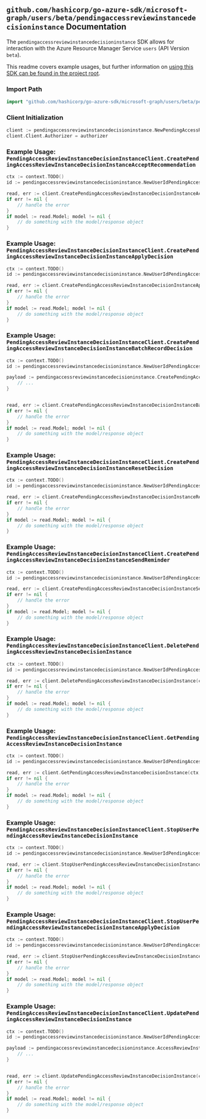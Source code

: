
## `github.com/hashicorp/go-azure-sdk/microsoft-graph/users/beta/pendingaccessreviewinstancedecisioninstance` Documentation

The `pendingaccessreviewinstancedecisioninstance` SDK allows for interaction with the Azure Resource Manager Service `users` (API Version `beta`).

This readme covers example usages, but further information on [using this SDK can be found in the project root](https://github.com/hashicorp/go-azure-sdk/tree/main/docs).

### Import Path

```go
import "github.com/hashicorp/go-azure-sdk/microsoft-graph/users/beta/pendingaccessreviewinstancedecisioninstance"
```


### Client Initialization

```go
client := pendingaccessreviewinstancedecisioninstance.NewPendingAccessReviewInstanceDecisionInstanceClientWithBaseURI("https://management.azure.com")
client.Client.Authorizer = authorizer
```


### Example Usage: `PendingAccessReviewInstanceDecisionInstanceClient.CreatePendingAccessReviewInstanceDecisionInstanceAcceptRecommendation`

```go
ctx := context.TODO()
id := pendingaccessreviewinstancedecisioninstance.NewUserIdPendingAccessReviewInstanceIdDecisionID("userIdValue", "accessReviewInstanceIdValue", "accessReviewInstanceDecisionItemIdValue")

read, err := client.CreatePendingAccessReviewInstanceDecisionInstanceAcceptRecommendation(ctx, id)
if err != nil {
	// handle the error
}
if model := read.Model; model != nil {
	// do something with the model/response object
}
```


### Example Usage: `PendingAccessReviewInstanceDecisionInstanceClient.CreatePendingAccessReviewInstanceDecisionInstanceApplyDecision`

```go
ctx := context.TODO()
id := pendingaccessreviewinstancedecisioninstance.NewUserIdPendingAccessReviewInstanceIdDecisionID("userIdValue", "accessReviewInstanceIdValue", "accessReviewInstanceDecisionItemIdValue")

read, err := client.CreatePendingAccessReviewInstanceDecisionInstanceApplyDecision(ctx, id)
if err != nil {
	// handle the error
}
if model := read.Model; model != nil {
	// do something with the model/response object
}
```


### Example Usage: `PendingAccessReviewInstanceDecisionInstanceClient.CreatePendingAccessReviewInstanceDecisionInstanceBatchRecordDecision`

```go
ctx := context.TODO()
id := pendingaccessreviewinstancedecisioninstance.NewUserIdPendingAccessReviewInstanceIdDecisionID("userIdValue", "accessReviewInstanceIdValue", "accessReviewInstanceDecisionItemIdValue")

payload := pendingaccessreviewinstancedecisioninstance.CreatePendingAccessReviewInstanceDecisionInstanceBatchRecordDecisionRequest{
	// ...
}


read, err := client.CreatePendingAccessReviewInstanceDecisionInstanceBatchRecordDecision(ctx, id, payload)
if err != nil {
	// handle the error
}
if model := read.Model; model != nil {
	// do something with the model/response object
}
```


### Example Usage: `PendingAccessReviewInstanceDecisionInstanceClient.CreatePendingAccessReviewInstanceDecisionInstanceResetDecision`

```go
ctx := context.TODO()
id := pendingaccessreviewinstancedecisioninstance.NewUserIdPendingAccessReviewInstanceIdDecisionID("userIdValue", "accessReviewInstanceIdValue", "accessReviewInstanceDecisionItemIdValue")

read, err := client.CreatePendingAccessReviewInstanceDecisionInstanceResetDecision(ctx, id)
if err != nil {
	// handle the error
}
if model := read.Model; model != nil {
	// do something with the model/response object
}
```


### Example Usage: `PendingAccessReviewInstanceDecisionInstanceClient.CreatePendingAccessReviewInstanceDecisionInstanceSendReminder`

```go
ctx := context.TODO()
id := pendingaccessreviewinstancedecisioninstance.NewUserIdPendingAccessReviewInstanceIdDecisionID("userIdValue", "accessReviewInstanceIdValue", "accessReviewInstanceDecisionItemIdValue")

read, err := client.CreatePendingAccessReviewInstanceDecisionInstanceSendReminder(ctx, id)
if err != nil {
	// handle the error
}
if model := read.Model; model != nil {
	// do something with the model/response object
}
```


### Example Usage: `PendingAccessReviewInstanceDecisionInstanceClient.DeletePendingAccessReviewInstanceDecisionInstance`

```go
ctx := context.TODO()
id := pendingaccessreviewinstancedecisioninstance.NewUserIdPendingAccessReviewInstanceIdDecisionID("userIdValue", "accessReviewInstanceIdValue", "accessReviewInstanceDecisionItemIdValue")

read, err := client.DeletePendingAccessReviewInstanceDecisionInstance(ctx, id)
if err != nil {
	// handle the error
}
if model := read.Model; model != nil {
	// do something with the model/response object
}
```


### Example Usage: `PendingAccessReviewInstanceDecisionInstanceClient.GetPendingAccessReviewInstanceDecisionInstance`

```go
ctx := context.TODO()
id := pendingaccessreviewinstancedecisioninstance.NewUserIdPendingAccessReviewInstanceIdDecisionID("userIdValue", "accessReviewInstanceIdValue", "accessReviewInstanceDecisionItemIdValue")

read, err := client.GetPendingAccessReviewInstanceDecisionInstance(ctx, id)
if err != nil {
	// handle the error
}
if model := read.Model; model != nil {
	// do something with the model/response object
}
```


### Example Usage: `PendingAccessReviewInstanceDecisionInstanceClient.StopUserPendingAccessReviewInstanceDecisionInstance`

```go
ctx := context.TODO()
id := pendingaccessreviewinstancedecisioninstance.NewUserIdPendingAccessReviewInstanceIdDecisionID("userIdValue", "accessReviewInstanceIdValue", "accessReviewInstanceDecisionItemIdValue")

read, err := client.StopUserPendingAccessReviewInstanceDecisionInstance(ctx, id)
if err != nil {
	// handle the error
}
if model := read.Model; model != nil {
	// do something with the model/response object
}
```


### Example Usage: `PendingAccessReviewInstanceDecisionInstanceClient.StopUserPendingAccessReviewInstanceDecisionInstanceApplyDecision`

```go
ctx := context.TODO()
id := pendingaccessreviewinstancedecisioninstance.NewUserIdPendingAccessReviewInstanceIdDecisionID("userIdValue", "accessReviewInstanceIdValue", "accessReviewInstanceDecisionItemIdValue")

read, err := client.StopUserPendingAccessReviewInstanceDecisionInstanceApplyDecision(ctx, id)
if err != nil {
	// handle the error
}
if model := read.Model; model != nil {
	// do something with the model/response object
}
```


### Example Usage: `PendingAccessReviewInstanceDecisionInstanceClient.UpdatePendingAccessReviewInstanceDecisionInstance`

```go
ctx := context.TODO()
id := pendingaccessreviewinstancedecisioninstance.NewUserIdPendingAccessReviewInstanceIdDecisionID("userIdValue", "accessReviewInstanceIdValue", "accessReviewInstanceDecisionItemIdValue")

payload := pendingaccessreviewinstancedecisioninstance.AccessReviewInstance{
	// ...
}


read, err := client.UpdatePendingAccessReviewInstanceDecisionInstance(ctx, id, payload)
if err != nil {
	// handle the error
}
if model := read.Model; model != nil {
	// do something with the model/response object
}
```
